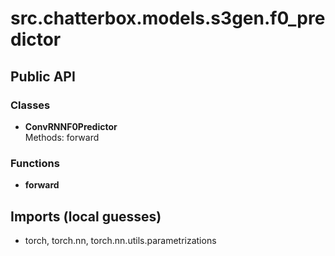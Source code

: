 # src.chatterbox.models.s3gen.f0_predictor

## Public API

### Classes
- **ConvRNNF0Predictor**  
  Methods: forward

### Functions
- **forward**

## Imports (local guesses)
- torch, torch.nn, torch.nn.utils.parametrizations